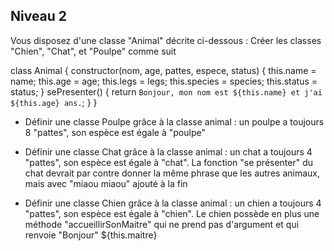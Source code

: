 ## Niveau 2

Vous disposez d'une classe "Animal" décrite ci-dessous : Créer les classes "Chien", "Chat", et "Poulpe" comme suit

class Animal {
  constructor(nom, age, pattes, espece, status) {
    this.name = name;
    this.age = age;
    this.legs = legs;
    this.species = species;
    this.status = status;
  }
  sePresenter() {
    return `Bonjour, mon nom est ${this.name} et j'ai  ${this.age} ans.`;
  }
}

- Définir une classe Poulpe grâce à la classe animal : un poulpe a toujours 8 "pattes", son espèce est égale à "poulpe"

- Définir une classe Chat grâce à la classe animal : un chat a toujours 4 "pattes", son espèce est égale à "chat". La fonction "se présenter" du chat devrait par contre donner la même phrase que les autres animaux, mais avec "miaou miaou" ajouté à la fin

- Définir une classe Chien grâce à la classe animal : un chien a toujours 4 "pattes", son espèce est égale à "chien". Le chien possède en plus une méthode "accueillirSonMaitre" qui ne prend pas d'argument et qui renvoie "Bonjour" ${this.maitre}
